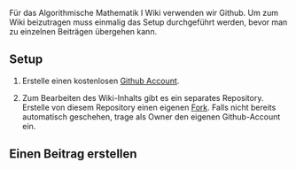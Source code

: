 Für das Algorithmische Mathematik I Wiki verwenden wir Github.
Um zum Wiki beizutragen muss einmalig das Setup durchgeführt werden, bevor man zu einzelnen Beiträgen übergehen kann.

## Setup

1. Erstelle einen kostenlosen [Github Account](https://github.com/signup).

2. Zum Bearbeiten des Wiki-Inhalts gibt es ein separates Repository.
   Erstelle von diesem Repository einen eigenen [Fork](https://github.com/hannesbrandt/wiki_test_raw/fork).
   Falls nicht bereits automatisch geschehen, trage als Owner den eigenen Github-Account ein.

## Einen Beitrag erstellen

